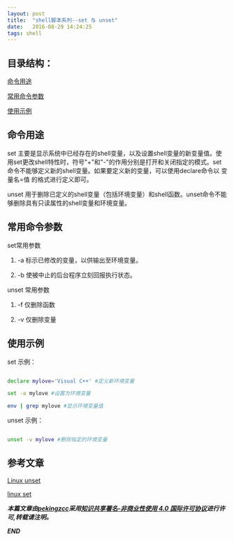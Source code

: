 ```yaml
---
layout: post
title:  "shell脚本系列--set 与 unset"
date:   2016-08-29 14:24:25
tags: shell
---
```


## 目录结构：

[命令用途 ](#A)

[常用命令参数 ](#B)

[使用示例](#C)





<a name="A"></a>

## 命令用途 


set 主要是显示系统中已经存在的shell变量，以及设置shell变量的新变量值。使用set更改shell特性时，符号"+"和"-"的作用分别是打开和关闭指定的模式。set命令不能够定义新的shell变量。如果要定义新的变量，可以使用declare命令以 变量名=值 的格式进行定义即可。

unset 用于删除已定义的shell变量（包括环境变量）和shell函数。unset命令不能够删除具有只读属性的shell变量和环境变量。


<a name="B"></a>

## 常用命令参数

set常用参数

 1. -a  标示已修改的变量，以供输出至环境变量。

 2. -b 使被中止的后台程序立刻回报执行状态。

unset 常用参数

1. -f 仅删除函数

2. -v 仅删除变量


<a name="C"></a>

## 使用示例

set 示例：

```bash

declare mylove='Visual C++' #定义新环境变量

set -a mylove #设置为环境变量

env | grep mylove #显示环境变量值

```

unset 示例：

```bash

unset -v mylove #删除指定的环境变量


```

## 参考文章

[Linux unset](http://man.linuxde.net/unset)

[linux set ](http://man.linuxde.net/set)


***本篇文章由[pekingzcc](https://zhangchenchen.github.io/)采用[知识共享署名-非商业性使用 4.0 国际许可协议](https://creativecommons.org/licenses/by-nc-sa/4.0/)进行许可,转载请注明。***


 ***END***
